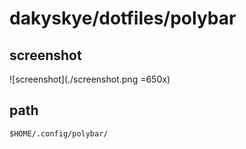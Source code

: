 # dakyskye/dotfiles/polybar

## screenshot

![screenshot](./screenshot.png =650x)

## path

`$HOME/.config/polybar/`
